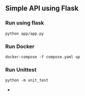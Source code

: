 ## Simple API using Flask

### Run using flask
`python app/app.py`

### Run Docker
`docker-compose -f compose.yaml up`

### Run Unittest
`python -m unit_test`   

-